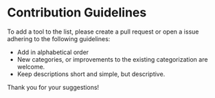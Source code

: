 # Contribution Guidelines

To add a tool to the list, please create a pull request or open a issue adhering to the following guidelines:

- Add in alphabetical order
- New categories, or improvements to the existing categorization are welcome.
- Keep descriptions short and simple, but descriptive.

Thank you for your suggestions!
